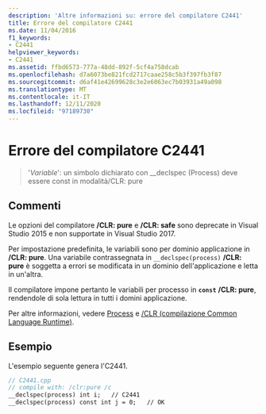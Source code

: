```yaml
---
description: 'Altre informazioni su: errore del compilatore C2441'
title: Errore del compilatore C2441
ms.date: 11/04/2016
f1_keywords:
- C2441
helpviewer_keywords:
- C2441
ms.assetid: ffbd6573-777a-48dd-892f-5cf4a758dcab
ms.openlocfilehash: d7a6073be821fcd2717caae258c5b3f397fb3f87
ms.sourcegitcommit: d6af41e42699628c3e2e6063ec7b03931a49a098
ms.translationtype: MT
ms.contentlocale: it-IT
ms.lasthandoff: 12/11/2020
ms.locfileid: "97189730"
---
```

# <a name="compiler-error-c2441"></a>Errore del compilatore C2441

> '*Variable*': un simbolo dichiarato con __declspec (Process) deve essere const in modalità/CLR: pure

## <a name="remarks"></a>Commenti

Le opzioni del compilatore **/CLR: pure** e **/CLR: safe** sono deprecate in Visual Studio 2015 e non supportate in Visual Studio 2017.

Per impostazione predefinita, le variabili sono per dominio applicazione in **/CLR: pure**. Una variabile contrassegnata in `__declspec(process)` **/CLR: pure** è soggetta a errori se modificata in un dominio dell'applicazione e letta in un'altra.

Il compilatore impone pertanto le variabili per processo in **`const`** **/CLR: pure**, rendendole di sola lettura in tutti i domini applicazione.

Per altre informazioni, vedere [Process](../../cpp/process.md) e [/CLR (compilazione Common Language Runtime)](../../build/reference/clr-common-language-runtime-compilation.md).

## <a name="example"></a>Esempio

L'esempio seguente genera l'C2441.

```cpp
// C2441.cpp
// compile with: /clr:pure /c
__declspec(process) int i;   // C2441
__declspec(process) const int j = 0;   // OK
```
